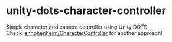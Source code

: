 # unity-dots-character-controller
Simple character and camera controller using Unity DOTS.  
Check [janhohenheim/CharacterController](https://github.com/janhohenheim/CharacterController) for another approach!
